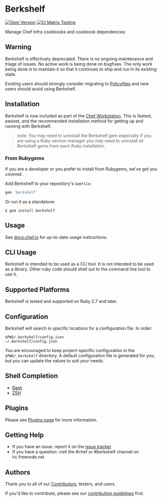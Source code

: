 # Berkshelf
[![Gem Version](https://img.shields.io/gem/v/berkshelf.svg)][gem]
[![CI Matrix Testing](https://github.com/chef/berkshelf/actions/workflows/ci.yml/badge.svg?branch=main)](https://github.com/chef/berkshelf/actions/workflows/ci.yml?query=branch%3Amain)

[gem]: https://rubygems.org/gems/berkshelf

Manage Chef Infra cookbooks and cookbook dependencies

## Warning

Berkshelf is effectively deprecated. There is no ongoing maintenance and triage of issues. No active work is being done on bugfixes. The only
work being done is to maintain it so that it continues to ship and run in its existing state.

Existing users should strongly consider migrating to [Policyfiles](https://docs.chef.io/policyfile/) and new users should avoid using Berkshelf.

## Installation

Berkshelf is now included as part of the [Chef Workstation](https://downloads.chef.io/tools/workstation). This is fastest, easiest, and the recommended installation method for getting up and running with Berkshelf.

> note: You may need to uninstall the Berkshelf gem especially if you are using a Ruby version manager you may need to uninstall all Berkshelf gems from each Ruby installation.

### From Rubygems

If you are a developer or you prefer to install from Rubygems, we've got you covered.

Add Berkshelf to your repository's `Gemfile`:

```ruby
gem 'berkshelf'
```

Or run it as a standalone:

```shell
$ gem install berkshelf
```

## Usage

See [docs.chef.io](https://docs.chef.io/workstation/berkshelf/) for up-to-date usage instructions.

## CLI Usage

Berkshelf is intended to be used as a CLI tool.  It is not intended to be used as a library.  Other ruby code should shell out to the command line tool to use it.

## Supported Platforms

Berkshelf is tested and supported on Ruby 2.7 and later.

## Configuration

Berkshelf will search in specific locations for a configuration file. In order:

    $PWD/.berkshelf/config.json
    ~/.berkshelf/config.json

You are encouraged to keep project-specific configuration in the `$PWD/.berkshelf` directory. A default configuration file is generated for you, but you can update the values to suit your needs.

## Shell Completion

- [Bash](https://github.com/berkshelf/berkshelf-bash-plugin)
- [ZSH](https://github.com/berkshelf/berkshelf-zsh-plugin)

## Plugins

Please see [Plugins page](https://github.com/chef/berkshelf/blob/main/PLUGINS.md) for more information.

## Getting Help

* If you have an issue: report it on the [issue tracker](https://github.com/chef/berkshelf/issues)
* If you have a question: visit the #chef or #berkshelf channel on irc.freenode.net

## Authors

Thank you to all of our [Contributors](https://github.com/chef/berkshelf/graphs/contributors), testers, and users.

If you'd like to contribute, please see our [contribution guidelines](https://github.com/chef/berkshelf/blob/main/CONTRIBUTING.md) first.

